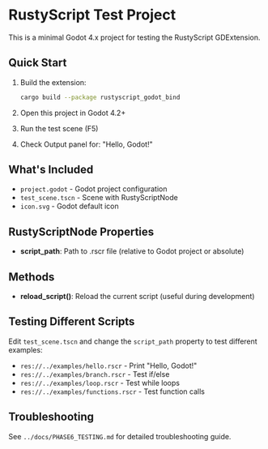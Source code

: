 # RustyScript Test Project

This is a minimal Godot 4.x project for testing the RustyScript GDExtension.

## Quick Start

1. Build the extension:
   ```bash
   cargo build --package rustyscript_godot_bind
   ```

2. Open this project in Godot 4.2+

3. Run the test scene (F5)

4. Check Output panel for: "Hello, Godot!"

## What's Included

- `project.godot` - Godot project configuration
- `test_scene.tscn` - Scene with RustyScriptNode
- `icon.svg` - Godot default icon

## RustyScriptNode Properties

- **script_path**: Path to .rscr file (relative to Godot project or absolute)

## Methods

- **reload_script()**: Reload the current script (useful during development)

## Testing Different Scripts

Edit `test_scene.tscn` and change the `script_path` property to test different examples:

- `res://../examples/hello.rscr` - Print "Hello, Godot!"
- `res://../examples/branch.rscr` - Test if/else
- `res://../examples/loop.rscr` - Test while loops
- `res://../examples/functions.rscr` - Test function calls

## Troubleshooting

See `../docs/PHASE6_TESTING.md` for detailed troubleshooting guide.
